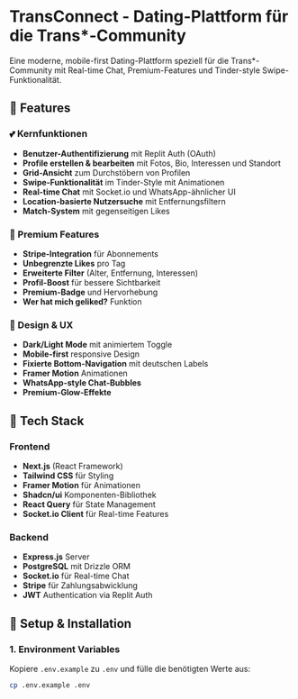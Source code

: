 # TransConnect - Dating-Plattform für die Trans*-Community

Eine moderne, mobile-first Dating-Plattform speziell für die Trans*-Community mit Real-time Chat, Premium-Features und Tinder-style Swipe-Funktionalität.

## 🌟 Features

### 💕 Kernfunktionen
- **Benutzer-Authentifizierung** mit Replit Auth (OAuth)
- **Profile erstellen & bearbeiten** mit Fotos, Bio, Interessen und Standort
- **Grid-Ansicht** zum Durchstöbern von Profilen
- **Swipe-Funktionalität** im Tinder-Style mit Animationen
- **Real-time Chat** mit Socket.io und WhatsApp-ähnlicher UI
- **Location-basierte Nutzersuche** mit Entfernungsfiltern
- **Match-System** mit gegenseitigen Likes

### 👑 Premium Features
- **Stripe-Integration** für Abonnements
- **Unbegrenzte Likes** pro Tag
- **Erweiterte Filter** (Alter, Entfernung, Interessen)
- **Profil-Boost** für bessere Sichtbarkeit
- **Premium-Badge** und Hervorhebung
- **Wer hat mich geliked?** Funktion

### 🎨 Design & UX
- **Dark/Light Mode** mit animiertem Toggle
- **Mobile-first** responsive Design
- **Fixierte Bottom-Navigation** mit deutschen Labels
- **Framer Motion** Animationen
- **WhatsApp-style Chat-Bubbles**
- **Premium-Glow-Effekte**

## 🚀 Tech Stack

### Frontend
- **Next.js** (React Framework)
- **Tailwind CSS** für Styling
- **Framer Motion** für Animationen
- **Shadcn/ui** Komponenten-Bibliothek
- **React Query** für State Management
- **Socket.io Client** für Real-time Features

### Backend
- **Express.js** Server
- **PostgreSQL** mit Drizzle ORM
- **Socket.io** für Real-time Chat
- **Stripe** für Zahlungsabwicklung
- **JWT** Authentication via Replit Auth

## 📱 Setup & Installation

### 1. Environment Variables
Kopiere `.env.example` zu `.env` und fülle die benötigten Werte aus:

```bash
cp .env.example .env
